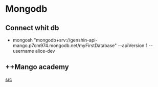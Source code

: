 # Mongodb
## Connect whit db
- mongosh "mongodb+srv://genshin-api-mango.p7cm974.mongodb.net/myFirstDatabase" --apiVersion 1 --username alice-dev

## ++Mango academy
[src](https://university.mongodb.com/courses/M220JS/about)